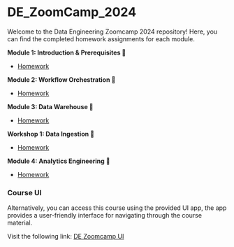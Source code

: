 # DE_ZoomCamp_2024

Welcome to the Data Engineering Zoomcamp 2024 repository! Here, you can find the completed homework assignments for each module.



**Module 1: Introduction & Prerequisites 🚀**

* [Homework](week_1/homework.md)

**Module 2: Workflow Orchestration 🚀**

* [Homework](week_2/homework.md)

**Module 3: Data Warehouse 🚀**

* [Homework](week_3/homework.md)

**Workshop 1: Data Ingestion 🚀**

* [Homework](/workshops/homework_dlt.md)


**Module 4: Analytics Engineering 🚀**

* [Homework](week_4/homework.md)


### Course UI
Alternatively, you can access this course using the provided UI app, the app provides a user-friendly interface for navigating through the course material.

Visit the following link: [DE Zoomcamp UI](https://dezoomcamp.streamlit.app/)
